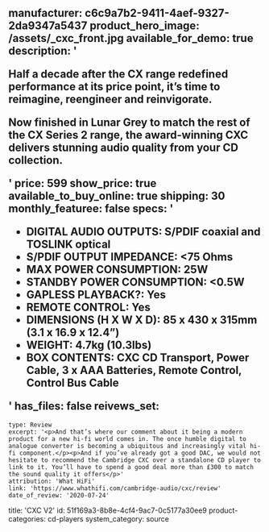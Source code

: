 manufacturer: c6c9a7b2-9411-4aef-9327-2da9347a5437
product_hero_image: /assets/_cxc_front.jpg
available_for_demo: true
description: '<p>Half a decade after the CX range redefined performance at its price point, it’s time to reimagine, reengineer and reinvigorate.&nbsp;</p><p>Now finished in Lunar Grey to match the rest of the CX Series 2 range, the award-winning CXC delivers stunning audio quality from your CD collection.</p>'
price: 599
show_price: true
available_to_buy_online: true
shipping: 30
monthly_featuree: false
specs: '<ul><li>DIGITAL AUDIO OUTPUTS: S/PDIF coaxial and TOSLINK optical<br></li><li>S/PDIF OUTPUT IMPEDANCE: &lt;75 Ohms<br></li><li>MAX POWER CONSUMPTION: 25W<br></li><li>STANDBY POWER CONSUMPTION: &lt;0.5W<br></li><li>GAPLESS PLAYBACK?: Yes<br></li><li>REMOTE CONTROL: Yes<br></li><li>DIMENSIONS (H X W X D): 85 x 430 x 315mm (3.1 x 16.9 x 12.4”)<br></li><li>WEIGHT: 4.7kg (10.3lbs)<br></li><li>BOX CONTENTS: CXC CD Transport, Power Cable, 3 x AAA Batteries, Remote Control, Control Bus Cable<br></li></ul>'
has_files: false
reivews_set:
  -
    type: Review
    excerpt: '<p>And that’s where our comment about it being a modern product for a new hi-fi world comes in. The once humble digital to analogue converter is becoming a ubiquitous and increasingly vital hi-fi component.</p><p>And if you’ve already got a good DAC, we would not hesitate to recommend the Cambridge CXC over a standalone CD player to link to it. You’ll have to spend a good deal more than £300 to match the sound quality it offers</p>'
    attribution: 'What HiFi'
    link: 'https://www.whathifi.com/cambridge-audio/cxc/review'
    date_of_review: '2020-07-24'
title: 'CXC V2'
id: 51f169a3-8b8e-4cf4-9ac7-0c5177a30ee9
product-categories: cd-players
system_category: source
